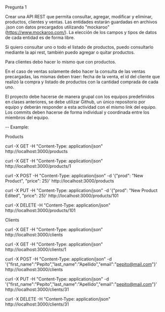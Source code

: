 Pregunta 1


Crear una API REST que permita consultar, agregar, modificar y eliminar, productos, clientes y ventas. Las entidades estarán guardadas en archivos .json con datos precargados utilizando "mockaroo" (https://www.mockaroo.com/). La elección de los campos y tipos de datos de cada entidad es de forma libre.

Si quiero consultar uno o todo el listado de productos, puedo consultarlo mediante la api rest, también puedo agregar o quitar productos.

Para clientes debo hacer lo mismo que con productos.

En el caso de ventas solamente debo hacer la consulta de las ventas precargadas, las mismas deben traer: fecha de la venta, el id del cliente que realizó la compra y listado de productos con la cantidad comprada de cada uno.

El proyecto debe hacerse de manera grupal con los equipos predefinidos en clases anteriores, se debe utilizar Github, un único repositorio por equipo y deberán responder a esta actividad con el mismo link del equipo. Los commits deben hacerse de forma individual y coordinada entre los miembros del equipo.


--
Example:

Products

curl -X GET -H "Content-Type: application/json"  http://localhost:3000/products

curl -X GET -H "Content-Type: application/json"  http://localhost:3000/products/1

curl -X POST -H "Content-Type: application/json" -d '{"prod": "New Product", "price": 25}' http://localhost:3000/products

curl -X PUT -H "Content-Type: application/json" -d '{"prod": "New Product Edited", "price": 25}' http://localhost:3000/products/101

curl -X DELETE -H "Content-Type: application/json" http://localhost:3000/products/101

Clients

curl -X GET -H "Content-Type: application/json"  http://localhost:3000/clients

curl -X GET -H "Content-Type: application/json"  http://localhost:3000/clients/1

curl -X POST -H "Content-Type: application/json" -d '{"first_name":"Pepito","last_name":"Apellido","email":"pepito@mail.com"}' http://localhost:3000/clients

curl -X PUT -H "Content-Type: application/json" -d '{"first_name":"Pepito","last_name":"Apellido","email":"pepito@mail.com"}' http://localhost:3000/clients/31

curl -X DELETE -H "Content-Type: application/json" http://localhost:3000/clients/31


